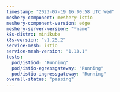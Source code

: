```yaml
---
timestamp: "2023-07-19 16:00:58 UTC Wed"
meshery-component: meshery-istio
meshery-component-version: edge
meshery-server-version: "*name"
k8s-distro: minikube
k8s-version: "v1.25.2"
service-mesh: istio
service-mesh-version: "1.18.1"
tests:
  pod/istiod: "Running"
  pod/istio-egressgateway: "Running"
  pod/istio-ingressgateway: "Running"
overall-status: "passing"
---
```

